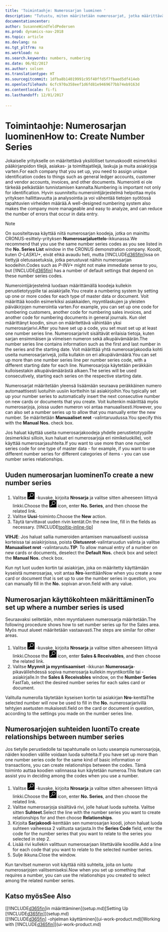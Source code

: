 ```yaml
---
title: 'Toimintaohje: Numerosarjan luominen '
description: "Tutustu, miten määritetään numerosarjat, jotka määrittävät yksilölliset tunnuskoodit Dynamics NAV -ohjelman tileille ja asiakirjoille."
documentationcenter: 
author: SusanneWindfeldPedersen
ms.prod: dynamics-nav-2018
ms.topic: article
ms.devlang: na
ms.tgt_pltfrm: na
ms.workload: na
ms.search.keywords: numbers, numbering
ms.date: 06/02/2017
ms.author: solsen
ms.translationtype: HT
ms.sourcegitcommit: 1dfba8b14019991c95f40ffd5f7fbaed5df414eb
ms.openlocfilehash: 6cfc970a358eef1d6fd81e9469677bb74eb9163d
ms.contentlocale: fi-fi
ms.lasthandoff: 12/01/2017

---
```

# <a name="how-to-create-number-series"></a><span data-ttu-id="ab492-103">Toimintaohje: Numerosarjan luominen</span><span class="sxs-lookup"><span data-stu-id="ab492-103">How to: Create Number Series</span></span>
<span data-ttu-id="ab492-104">Jokaiselle yritykselle on määritettävä yksilölliset tunnuskoodit esimerkiksi pääkirjanpidon tilejä, asiakas- ja toimittajatilejä, laskuja ja muita asiakirjoja varten.</span><span class="sxs-lookup"><span data-stu-id="ab492-104">For each company that you set up, you need to assign unique identification codes to things such as general ledger accounts, customer and vendor accounts, invoices, and other documents.</span></span> <span data-ttu-id="ab492-105">Numerointi ei ole tärkeää pelkästään tunnistamisen kannalta.</span><span class="sxs-lookup"><span data-stu-id="ab492-105">Numbering is important not only for identification.</span></span> <span data-ttu-id="ab492-106">Hyvin suunniteltu numerointijärjestelmä helpottaa myös yrityksen hallittavuutta ja analysointia ja voi vähentää tietojen syötössä tapahtuvien virheiden määrää.</span><span class="sxs-lookup"><span data-stu-id="ab492-106">A well-designed numbering system also makes the company more manageable and easy to analyze, and can reduce the number of errors that occur in data entry.</span></span>

> [!NOTE]  
>   <span data-ttu-id="ab492-107">On suositeltavaa käyttää niitä numerosarjan koodeja, jotka on mainittu CRONUS-esittely-yrityksen **Numerosarjaluettelo**-ikkunassa.</span><span class="sxs-lookup"><span data-stu-id="ab492-107">We recommend that you use the same number series codes as you see listed in the **No. Series List** window in the CRONUS demonstration company.</span></span> <span data-ttu-id="ab492-108">Koodit, kuten *O-LASKU+*, eivät ehkä avaudu heti, mutta [!INCLUDE[d365fin](includes/d365fin_md.md)]issa on tiettyjä oletusasetuksia, jotka perustuvat näihin numerosarjan koodeihin.</span><span class="sxs-lookup"><span data-stu-id="ab492-108">Codes such as *P-INV+* might not make immediate sense to you, but [!INCLUDE[d365fin](includes/d365fin_md.md)] has a number of default settings that depend on these number series codes.</span></span>

<span data-ttu-id="ab492-109">Numerointijärjestelmä luodaan määrittämällä koodeja kullekin perustietotyypille tai asiakirjalle.</span><span class="sxs-lookup"><span data-stu-id="ab492-109">You create a numbering system by setting up one or more codes for each type of master data or document.</span></span> <span data-ttu-id="ab492-110">Voit määrittää koodin esimerkiksi asiakkaiden, myyntilaskujen ja yleisten päiväkirjojen numerointia varten.</span><span class="sxs-lookup"><span data-stu-id="ab492-110">For example, you can set up one code for numbering customers, another code for numbering sales invoices, and another code for numbering documents in general journals.</span></span> <span data-ttu-id="ab492-111">Kun olet määrittänyt koodin, sinun on määritettävä vähintään yksi numerosarjarivi.</span><span class="sxs-lookup"><span data-stu-id="ab492-111">After you have set up a code, you set must set up at least one number series line.</span></span> <span data-ttu-id="ab492-112">Numerosarjarivit sisältävät erilaisia tietoja, kuten sarjan ensimmäisen ja viimeisen numeron sekä alkupäivämäärän.</span><span class="sxs-lookup"><span data-stu-id="ab492-112">The number series line contains information such as the first and last number in the series and the starting date.</span></span> <span data-ttu-id="ab492-113">Voit määrittää yhtä numerosarjakoodia kohti useita numerosarjarivejä, joilla kullakin on eri alkupäivämäärä.</span><span class="sxs-lookup"><span data-stu-id="ab492-113">You can set up more than one number series line per number series code, with a different starting date for each line.</span></span> <span data-ttu-id="ab492-114">Numerosarjoja käytetään peräkkäin kulloisestakin alkupäivämäärästä alkaen.</span><span class="sxs-lookup"><span data-stu-id="ab492-114">The series will be used consecutively, starting each series on the respective starting date.</span></span>

<span data-ttu-id="ab492-115">Numerosarjat määritetään yleensä lisäämään seuraava peräkkäinen numero automaattisesti luotuihin uusiin kortteihin tai asiakirjoihin.</span><span class="sxs-lookup"><span data-stu-id="ab492-115">You typically set up your number series to automatically insert the next consecutive number on new cards or documents that you create.</span></span> <span data-ttu-id="ab492-116">Voit kuitenkin määrittää myös numerosarjoja, joissa uuden numeron voi antaa manuaalisesti.</span><span class="sxs-lookup"><span data-stu-id="ab492-116">However, you can also set a number series up to allow that you manually enter the new number.</span></span> <span data-ttu-id="ab492-117">Se määritetään **Manuaaliset nrot** -valintaruudussa.</span><span class="sxs-lookup"><span data-stu-id="ab492-117">You specify this with the **Manual Nos.** check box.</span></span>

<span data-ttu-id="ab492-118">Jos haluat käyttää useita numerosarjakoodeja yhdelle perustietotyypille (esimerkiksi silloin, kun haluat eri numerosarjoja eri nimikeluokille), voit käyttää numerosarjasuhteita.</span><span class="sxs-lookup"><span data-stu-id="ab492-118">If you want to use more than one number series code for one type of master data - for example, if you want to use different number series for different categories of items - you can use number series relationships.</span></span>

## <a name="to-create-a-new-number-series"></a><span data-ttu-id="ab492-119">Uuden numerosarjan luominen</span><span class="sxs-lookup"><span data-stu-id="ab492-119">To create a new number series</span></span>
1. <span data-ttu-id="ab492-120">Valitse ![Etsi sivu tai raportti](media/ui-search/search_small.png "Etsi sivu tai raportti -kuvake") -kuvake, kirjoita **Nrosarja** ja valitse sitten aiheeseen liittyvä linkki.</span><span class="sxs-lookup"><span data-stu-id="ab492-120">Choose the ![Search for Page or Report](media/ui-search/search_small.png "Search for Page or Report icon") icon, enter **No. Series**, and then choose the related link.</span></span>
2. <span data-ttu-id="ab492-121">Valitse **Uusi**-toiminto.</span><span class="sxs-lookup"><span data-stu-id="ab492-121">Choose the **New** action.</span></span>
3. <span data-ttu-id="ab492-122">Täytä tarvittavat uuden rivin kentät.</span><span class="sxs-lookup"><span data-stu-id="ab492-122">On the new line, fill in the fields as necessary.</span></span> [!INCLUDE[tooltip-inline-tip](includes/tooltip-inline-tip_md.md)]

<span data-ttu-id="ab492-123">**VIHJE**: Jos haluat sallia numeroiden antamisen manuaalisesti uusissa korteissa tai asiakirjoissa, poista **Oletusnrot**-valintaruudun valinta ja valitse **Manuaaliset nrot** -valintaruutu.</span><span class="sxs-lookup"><span data-stu-id="ab492-123">**TIP**: To allow manual entry of a number on new cards or documents, deselect the **Default Nos.** check box and select the **Manual Nos.** check box.</span></span>

<span data-ttu-id="ab492-124">Kun nyt luot uuden kortin tai asiakirjan, joka on määritetty käyttämään kyseistä numerosarjaa, voit antaa **Nro**-kenttään</span><span class="sxs-lookup"><span data-stu-id="ab492-124">Now when you create a new card or document that is set up to use the number series in question, you can manually fill in the **No.**</span></span> <span data-ttu-id="ab492-125">sopivan arvon.</span><span class="sxs-lookup"><span data-stu-id="ab492-125">field with any value.</span></span>  

## <a name="to-set-up-where-a-number-series-is-used"></a><span data-ttu-id="ab492-126">Numerosarjan käyttökohteen määrittäminen</span><span class="sxs-lookup"><span data-stu-id="ab492-126">To set up where a number series is used</span></span>
<span data-ttu-id="ab492-127">Seuraavaksi selitetään, miten myyntialueen numerosarja määritetään.</span><span class="sxs-lookup"><span data-stu-id="ab492-127">The following procedure shows how to set number series up for the Sales area.</span></span> <span data-ttu-id="ab492-128">Myös muut alueet määritetään vastaavasti.</span><span class="sxs-lookup"><span data-stu-id="ab492-128">The steps are similar for other areas.</span></span>
1. <span data-ttu-id="ab492-129">Valitse ![Etsi sivu tai raportti](media/ui-search/search_small.png "Etsi sivu tai raportti -kuvake") -kuvake, kirjoita **Nrosarja** ja valitse sitten aiheeseen liittyvä linkki.</span><span class="sxs-lookup"><span data-stu-id="ab492-129">Choose the ![Search for Page or Report](media/ui-search/search_small.png "Search for Page or Report icon") icon, enter **Sales & Receivables**, and then choose the related link.</span></span>
2. <span data-ttu-id="ab492-130">Valitse **Myynnit ja myyntisaamiset** -ikkunan **Numerosarja**-pikavälilehdessä sopiva numerosarja kullekin myyntikortille tai -asiakirjalle.</span><span class="sxs-lookup"><span data-stu-id="ab492-130">In the **Sales & Receivables** window, on the **Number Series** FastTab, select the desired number series for each sales card or document.</span></span>

<span data-ttu-id="ab492-131">Valitulla numerolla täytetään kyseisen kortin tai asiakirjan **Nro**-kenttä</span><span class="sxs-lookup"><span data-stu-id="ab492-131">The selected number will now be used to fill in the **No.**</span></span> <span data-ttu-id="ab492-132">numerosarjarivillä tehtyjen asetusten mukaisesti.</span><span class="sxs-lookup"><span data-stu-id="ab492-132">field on the card or document in question, according to the settings you made on the number series line.</span></span>

## <a name="to-create-relationships-between-number-series"></a><span data-ttu-id="ab492-133">Numerosarjojen suhteiden luonti</span><span class="sxs-lookup"><span data-stu-id="ab492-133">To create relationships between number series</span></span>
<span data-ttu-id="ab492-134">Jos tietylle perustiedolle tai tapahtumalle on luotu useampia numerosarjoja, näiden koodien välille voidaan luoda suhteita.</span><span class="sxs-lookup"><span data-stu-id="ab492-134">If you have set up more than one number series code for the same kind of basic information or transactions, you can create relationships between the codes.</span></span> <span data-ttu-id="ab492-135">Tämä toiminto auttaa koodien valinnassa kun käytetään numeroa.</span><span class="sxs-lookup"><span data-stu-id="ab492-135">This feature can assist you in deciding among the codes when you use a number.</span></span>

1. <span data-ttu-id="ab492-136">Valitse ![Etsi sivu tai raportti](media/ui-search/search_small.png "Etsi sivu tai raportti -kuvake") -kuvake, kirjoita **Nrosarja** ja valitse sitten aiheeseen liittyvä linkki.</span><span class="sxs-lookup"><span data-stu-id="ab492-136">Choose the ![Search for Page or Report](media/ui-search/search_small.png "Search for Page or Report icon") icon, enter **No. Series**, and then choose the related link.</span></span>
2. <span data-ttu-id="ab492-137">Valitse numerosarjoja sisältävä rivi, jolle haluat luoda suhteita. Valitse sitten **Suhteet**.</span><span class="sxs-lookup"><span data-stu-id="ab492-137">Select the line with the number series you want to create relationships for and then choose **Relationships**.</span></span>
3. <span data-ttu-id="ab492-138">Kirjoita **Sarjakoodi**-kenttään sen numerosarjan koodi, johon haluat luoda suhteen vaiheessa 2 valitusta sarjasta.</span><span class="sxs-lookup"><span data-stu-id="ab492-138">In the **Series Code** field, enter the code for the number series that you want to relate to the series you selected in step 2.</span></span>
4. <span data-ttu-id="ab492-139">Lisää rivi kullekin valittuun numerosarjaan liitettävälle koodille.</span><span class="sxs-lookup"><span data-stu-id="ab492-139">Add a line for each code that you want to relate to the selected number series.</span></span>
5. <span data-ttu-id="ab492-140">Sulje ikkuna.</span><span class="sxs-lookup"><span data-stu-id="ab492-140">Close the window.</span></span>

<span data-ttu-id="ab492-141">Kun tarvitset numeron voit käyttää niitä suhteita, joita on luotu numerosarjojen valitsemiseksi.</span><span class="sxs-lookup"><span data-stu-id="ab492-141">Now when you set up something that requires a number, you can use the relationships you created to select among the related number series.</span></span>

## <a name="see-also"></a><span data-ttu-id="ab492-142">Katso myös</span><span class="sxs-lookup"><span data-stu-id="ab492-142">See Also</span></span>
<span data-ttu-id="ab492-143">[[!INCLUDE[d365fin](includes/d365fin_md.md)]in määrittäminen](setup.md)</span><span class="sxs-lookup"><span data-stu-id="ab492-143">[Setting Up [!INCLUDE[d365fin](includes/d365fin_md.md)]](setup.md)</span></span>  
<span data-ttu-id="ab492-144">[[!INCLUDE[d365fin](includes/d365fin_md.md)] -ohjelman käyttäminen](ui-work-product.md)</span><span class="sxs-lookup"><span data-stu-id="ab492-144">[Working with [!INCLUDE[d365fin](includes/d365fin_md.md)]](ui-work-product.md)</span></span>  

